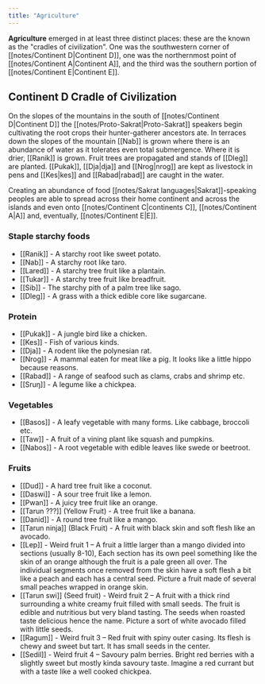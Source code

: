 ```yaml
---
title: "Agriculture"
---
```


**Agriculture** emerged in at least three distinct places: these are the known as the "cradles of civilization". One was the southwestern corner of [[notes/Continent D|Continent D]], one was the northernmost point of [[notes/Continent A|Continent A]], and the third was the southern portion of [[notes/Continent E|Continent E]].

## Continent D Cradle of Civilization

On the slopes of the mountains in the south of [[notes/Continent D|Continent D]] the [[notes/Proto-Sakrat|Proto-Sakrat]] speakers begin cultivating the root crops their hunter-gatherer ancestors ate. In terraces down the slopes of the mountain [[Nab]] is grown where there is an abundance of water as it tolerates even total submergence. Where it is drier, [[Ranik]] is grown. Fruit trees are propagated and stands of [[Dleg]] are planted. [[Pukak]], [[Dja|dja]] and [[Nrog|nrog]] are kept as livestock in pens and [[Kes|kes]] and [[Rabad|rabad]] are caught in the water.

Creating an abundance of food [[notes/Sakrat languages|Sakrat]]-speaking peoples are able to spread across their home continent and across the islands and even onto [[notes/Continent C|continents C]], [[notes/Continent A|A]] and, eventually, [[notes/Continent E|E]].

### Staple starchy foods

- [[Ranik]] - A starchy root like sweet potato.
- [[Nab]] - A starchy root like taro.   
- [[Lared]] - A starchy tree fruit like a plantain.
- [[Tukar]] - A starchy tree fruit like breadfruit.
- [[Sib]] - The starchy pith of a palm tree like sago.
- [[Dleg]] - A grass with a thick edible core like sugarcane.  

### Protein

- [[Pukak]] - A jungle bird like a chicken.
- [[Kes]] - Fish of various kinds.
- [[Dja]] - A rodent like the polynesian rat.
- [[Nrog]] - A mammal eaten for meat like a pig. It looks like a little hippo because reasons.             
- [[Rabad]] - A range of seafood such as clams, crabs and shrimp etc.
- [[Sruŋ]] - A legume like a chickpea. 

### Vegetables

- [[Basos]] - A leafy vegetable with many forms. Like cabbage, broccoli etc.
- [[Taw]] - A fruit of a vining plant like squash and pumpkins.  
- [[Nabos]] - A root vegetable with edible leaves like swede or beetroot. 

### Fruits

- [[Dud]] - A hard tree fruit like a coconut. 
- [[Daswi]] - A sour tree fruit like a lemon. 
- [[Pwan]] - A juicy tree fruit like an orange. 
- [[Tarun ???]] (Yellow Fruit) - A tree fruit like a banana.
- [[Danid]] - A round tree fruit like a mango. 
- [[Tarun ninja]] (Black Fruit) - A fruit with black skin and soft flesh like an avocado. 
- [[Lep]] - Weird fruit 1 – A fruit a little larger than a mango divided into sections (usually 8-10), Each section has its own peel something like the skin of an orange although the fruit is a pale green all over. The individual segments once removed from the skin have a soft flesh a bit like a peach and each has a central seed. Picture a fruit made of several small peaches wrapped in orange skin.
- [[Tarun swi]] (Seed fruit) - Weird fruit 2 – A fruit with a thick rind surrounding a white creamy fruit filled with small seeds. The fruit is edible and nutritious but very bland tasting. The seeds when roasted taste delicious hence the name. Picture a sort of white avocado filled with little seeds.
- [[Ragum]] - Weird fruit 3 – Red fruit with spiny outer casing. Its flesh is chewy and sweet but tart. It has small seeds in the center.
- [[Sedil]] - Weird fruit 4 – Savoury palm berries. Bright red berries with a slightly sweet but mostly kinda savoury taste. Imagine a red currant but with a taste like a well cooked chickpea.
